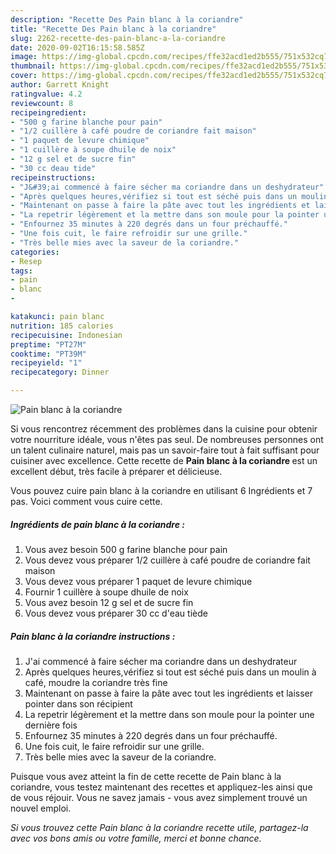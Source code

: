 ```yaml
---
description: "Recette Des Pain blanc à la coriandre"
title: "Recette Des Pain blanc à la coriandre"
slug: 2262-recette-des-pain-blanc-a-la-coriandre
date: 2020-09-02T16:15:58.585Z
image: https://img-global.cpcdn.com/recipes/ffe32acd1ed2b555/751x532cq70/pain-blanc-a-la-coriandre-photo-principale-de-la-recette.jpg
thumbnail: https://img-global.cpcdn.com/recipes/ffe32acd1ed2b555/751x532cq70/pain-blanc-a-la-coriandre-photo-principale-de-la-recette.jpg
cover: https://img-global.cpcdn.com/recipes/ffe32acd1ed2b555/751x532cq70/pain-blanc-a-la-coriandre-photo-principale-de-la-recette.jpg
author: Garrett Knight
ratingvalue: 4.2
reviewcount: 8
recipeingredient:
- "500 g farine blanche pour pain"
- "1/2 cuillère à café poudre de coriandre fait maison"
- "1 paquet de levure chimique"
- "1 cuillère à soupe dhuile de noix"
- "12 g sel et de sucre fin"
- "30 cc deau tide"
recipeinstructions:
- "J&#39;ai commencé à faire sécher ma coriandre dans un deshydrateur"
- "Après quelques heures,vérifiez si tout est séché puis dans un moulin à café, moudre la coriandre très fine"
- "Maintenant on passe à faire la pâte avec tout les ingrédients et laisser pointer dans son récipient"
- "La repetrir légèrement et la mettre dans son moule pour la pointer une dernière fois"
- "Enfournez 35 minutes à 220 degrés dans un four préchauffé."
- "Une fois cuit, le faire refroidir sur une grille."
- "Très belle mies avec la saveur de la coriandre."
categories:
- Resep
tags:
- pain
- blanc
- 

katakunci: pain blanc  
nutrition: 185 calories
recipecuisine: Indonesian
preptime: "PT27M"
cooktime: "PT39M"
recipeyield: "1"
recipecategory: Dinner

---
```



![Pain blanc à la coriandre](https://img-global.cpcdn.com/recipes/ffe32acd1ed2b555/751x532cq70/pain-blanc-a-la-coriandre-photo-principale-de-la-recette.jpg)

Si vous rencontrez récemment des problèmes dans la cuisine pour obtenir votre nourriture idéale, vous n'êtes pas seul. De nombreuses personnes ont un talent culinaire naturel, mais pas un savoir-faire tout à fait suffisant pour cuisiner avec excellence. Cette recette de <strong> Pain blanc à la coriandre </strong> est un excellent début, très facile à préparer et délicieuse.

<!--inarticleads1-->

Vous pouvez cuire pain blanc à la coriandre en utilisant 6 Ingrédients et 7 pas. Voici comment vous cuire cette.

##### Ingrédients de pain blanc à la coriandre :

1. Vous avez besoin 500 g farine blanche pour pain
1. Vous devez vous préparer 1/2 cuillère à café poudre de coriandre fait maison
1. Vous devez vous préparer 1 paquet de levure chimique
1. Fournir 1 cuillère à soupe dhuile de noix
1. Vous avez besoin 12 g sel et de sucre fin
1. Vous devez vous préparer 30 cc d&#39;eau tiède




<!--inarticleads2-->

##### Pain blanc à la coriandre instructions :

1. J&#39;ai commencé à faire sécher ma coriandre dans un deshydrateur
1. Après quelques heures,vérifiez si tout est séché puis dans un moulin à café, moudre la coriandre très fine
1. Maintenant on passe à faire la pâte avec tout les ingrédients et laisser pointer dans son récipient
1. La repetrir légèrement et la mettre dans son moule pour la pointer une dernière fois
1. Enfournez 35 minutes à 220 degrés dans un four préchauffé.
1. Une fois cuit, le faire refroidir sur une grille.
1. Très belle mies avec la saveur de la coriandre.




<!--inarticleads1-->

<p>
Puisque vous avez atteint la fin de cette recette de Pain blanc à la coriandre, vous testez maintenant des recettes et appliquez-les ainsi que de vous réjouir. Vous ne savez jamais - vous avez simplement trouvé un nouvel emploi.
</p>

<p>
<i>Si vous trouvez cette Pain blanc à la coriandre recette utile, partagez-la avec vos bons amis ou votre famille, merci et bonne chance.</i>
</p>
